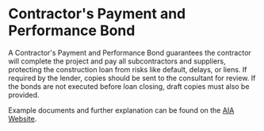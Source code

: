 # Contractor's Payment and Performance Bond

A Contractor's Payment and Performance Bond guarantees the contractor will complete the project and pay all subcontractors and suppliers, protecting the construction loan from risks like default, delays, or liens. If required by the lender, copies should be sent to the consultant for review. If the bonds are not executed before loan closing, draft copies must also be provided.

Example documents and further explanation can be found on the [AIA Website](https://learn.aiacontracts.com/articles/6484313-so-what-are-payment-and-performance-bonds-anyway/).
